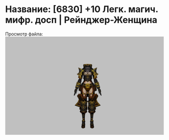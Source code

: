 # Название: [6830] +10 Легк. магич. мифр. досп | Рейнджер-Женщина

Просмотр файла:
![p030023.png](p030023.png)